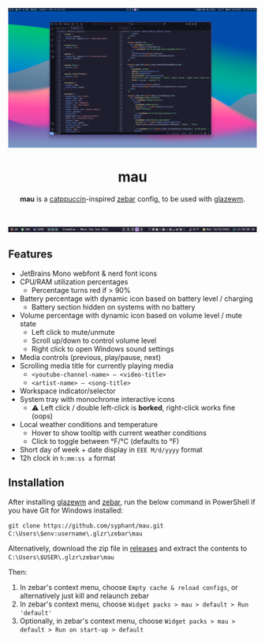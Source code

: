 <div align="center">

  <img src="https://raw.githubusercontent.com/syphant/mau/refs/heads/main/preview2.png" />
  <br>

# mau

**mau** is a [catppuccin](https://github.com/catppuccin/catppuccin)-inspired [zebar](https://github.com/glzr-io/zebar) config, to be used with [glazewm](https://github.com/glzr-io/glazewm).

<br>

![preview2](https://raw.githubusercontent.com/syphant/mau/refs/heads/main/preview1.png)
</div>

## Features
- JetBrains Mono webfont & nerd font icons
- CPU/RAM utilization percentages
  - Percentage turns red if > 90%
- Battery percentage with dynamic icon based on battery level / charging
  - Battery section hidden on systems with no battery
- Volume percentage with dynamic icon based on volume level / mute state
  - Left click to mute/unmute
  - Scroll up/down to control volume level
  - Right click to open Windows sound settings
- Media controls (previous, play/pause, next)
- Scrolling media title for currently playing media
  - `<youtube-channel-name> – <video-title>`
  - `<artist-name> – <song-title>`
- Workspace indicator/selector
- System tray with monochrome interactive icons
  - ⚠️ Left click / double left-click is **borked**, right-click works fine (oops)
- Local weather conditions and temperature
  - Hover to show tooltip with current weather conditions
  - Click to toggle between °F/°C (defaults to °F)
- Short day of week + date display in `EEE M/d/yyyy` format
- 12h clock in `h:mm:ss a` format

## Installation
After installing [glazewm](https://github.com/glzr-io/glazewm) and [zebar](https://github.com/glzr-io/zebar), run the below command in PowerShell if you have Git for Windows installed:
```
git clone https://github.com/syphant/mau.git C:\Users\$env:username\.glzr\zebar\mau
``` 
Alternatively, download the zip file in [releases](https://github.com/syphant/mau/releases) and extract the contents to `C:\Users\$USER\.glzr\zebar\mau`

Then:
1. In zebar's context menu, choose `Empty cache & reload configs`, or alternatively just kill and relaunch zebar
2. In zebar's context menu, choose `Widget packs > mau > default > Run 'default'`
3. Optionally, in zebar's context menu, choose `Widget packs > mau > default > Run on start-up > default`
